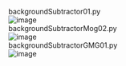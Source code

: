 
backgroundSubtractor01.py<br>
![image](https://cloud.githubusercontent.com/assets/17031124/23199605/af66aa0a-f912-11e6-92fa-e9571e3918a9.png)
<br>
backgroundSubtractorMog02.py<br>
![image](https://cloud.githubusercontent.com/assets/17031124/23199577/87568648-f912-11e6-90a1-99d7e42fe164.png)
<br>
backgroundSubtractorGMG01.py<br>
![image](https://cloud.githubusercontent.com/assets/17031124/23199543/5e314ca8-f912-11e6-9f96-c447dc412a66.png)